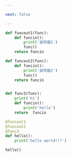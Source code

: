 ```yaml
---

next: false

---
```




<BlogInfo id="985" title="13.多个装饰器" author="白日梦想猿" pv=0 read_times=0 pre_cost_time="0分18秒" category="高阶函数" tag_list="['高阶函数']" create_time="2020.05.25 16:41:27" update_time="2021.12.16 09:55:00" />

```python
def funcout1(func):
    def funcin():
        print('装饰器1')
        func()
    return funcin

def funcout2(func):
    def funcin():
        print('装饰器2')
        func()
    return funcin


def func3(func):
    print('hi')
    def funcin():
        print('hello')
    return  funcin

@funcout1
@funcout2
@func3
def hello():
    print('hello world!!!')

hello()

```



<ActionBox />

